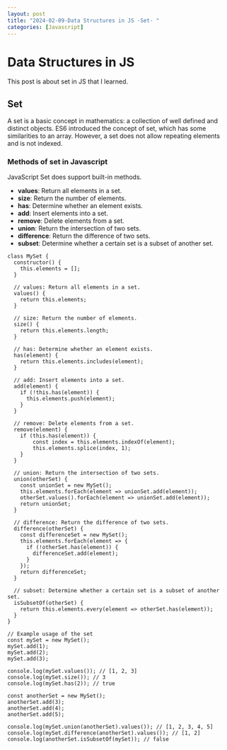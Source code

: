 ```yaml
---
layout: post
title: "2024-02-09-Data Structures in JS -Set- "
categories: [Javascript]
---
```



# Data Structures in JS
 This post is about set in JS that I learned.

## Set
A set is a basic concept in mathematics: a collection of well defined and distinct objects. ES6 introduced the concept of set, which has some similarities to  an array. However, a set does not allow repeating elements and is not indexed. 

### Methods of set in Javascript
JavaScript Set does support built-in methods.
- **values**: Return all elements in a set.
- **size**: Return the number of elements.
- **has**: Determine whether an element exists.
- **add**: Insert elements into a set.
- **remove**: Delete elements from a set.
- **union**: Return the intersection of two sets.
- **difference**: Return the difference of two sets.
- **subset**: Determine whether a certain set is a subset of another set.

```
class MySet {
  constructor() {
    this.elements = [];
  }

  // values: Return all elements in a set.
  values() {
    return this.elements;
  }

  // size: Return the number of elements.
  size() {
    return this.elements.length;
  }

  // has: Determine whether an element exists.
  has(element) {
    return this.elements.includes(element);
  }

  // add: Insert elements into a set.
  add(element) {
    if (!this.has(element)) {
      this.elements.push(element);
    }
  }

  // remove: Delete elements from a set.
  remove(element) {
    if (this.has(element)) {
        const index = this.elements.indexOf(element);
        this.elements.splice(index, 1);
    }
  }

  // union: Return the intersection of two sets.
  union(otherSet) {
    const unionSet = new MySet();
    this.elements.forEach(element => unionSet.add(element));
    otherSet.values().forEach(element => unionSet.add(element));
    return unionSet;
  }

  // difference: Return the difference of two sets.
  difference(otherSet) {
    const differenceSet = new MySet();
    this.elements.forEach(element => {
      if (!otherSet.has(element)) {
        differenceSet.add(element);
      }
    });
    return differenceSet;
  }

  // subset: Determine whether a certain set is a subset of another set.
  isSubsetOf(otherSet) {
    return this.elements.every(element => otherSet.has(element));
  }
}

// Example usage of the set
const mySet = new MySet();
mySet.add(1);
mySet.add(2);
mySet.add(3);

console.log(mySet.values()); // [1, 2, 3]
console.log(mySet.size()); // 3
console.log(mySet.has(2)); // true

const anotherSet = new MySet();
anotherSet.add(3);
anotherSet.add(4);
anotherSet.add(5);

console.log(mySet.union(anotherSet).values()); // [1, 2, 3, 4, 5]
console.log(mySet.difference(anotherSet).values()); // [1, 2]
console.log(anotherSet.isSubsetOf(mySet)); // false

```